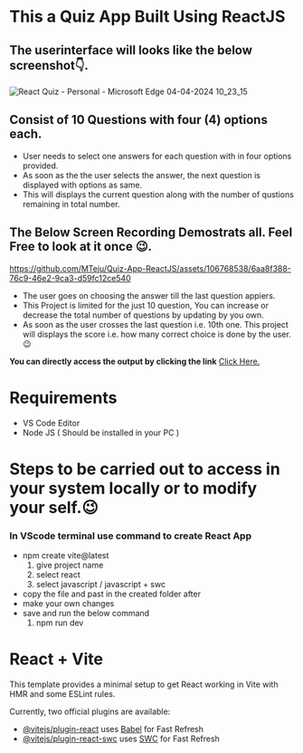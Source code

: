 # This a Quiz App Built Using ReactJS

## The userinterface will looks like the below screenshot👇.
![React Quiz - Personal - Microsoft​ Edge 04-04-2024 10_23_15](https://github.com/MTeju/Quiz-App-ReactJS/assets/106768538/9bf18150-7c14-4dfb-9033-b5c539d56201)

## Consist of 10 Questions with four (4) options each.
  + User needs to select one answers for each question with in four options provided.
  + As soon as the the user selects the answer, the next question is displayed with options as same.
  + This will displays the current question along with the number of qustions remaining in total number.

## The Below Screen Recording Demostrats all. Feel Free to look at it once 😉.

https://github.com/MTeju/Quiz-App-ReactJS/assets/106768538/6aa8f388-76c9-46e2-9ca3-d59fc12ce540

  + The user goes on choosing the answer till the last question appiers.
  + This Project is limited for the just 10 question, You can increase or decrease the total number of questions by updating by you own.
  + As soon as the user crosses the last question i.e. 10th one. This project will displays the score i.e. how many correct choice is done by the user.😉

**You can directly access the output by clicking the link** [Click Here.](https://mteju.github.io/Quiz-App-ReactJS/)

##
# Requirements
+ VS Code Editor
+ Node JS ( Should be installed in your PC )

# Steps to be carried out to access in your system locally or to modify your self.😉
### In VScode terminal use command to create React App 
+ npm create vite@latest
  1. give project name
  2. select react
  3. select javascript / javascript + swc
+ copy the file and past in the created folder after
+ make your own changes
+ save and run the below command
  1. npm run dev

##
# React + Vite

This template provides a minimal setup to get React working in Vite with HMR and some ESLint rules.

Currently, two official plugins are available:

- [@vitejs/plugin-react](https://github.com/vitejs/vite-plugin-react/blob/main/packages/plugin-react/README.md) uses [Babel](https://babeljs.io/) for Fast Refresh
- [@vitejs/plugin-react-swc](https://github.com/vitejs/vite-plugin-react-swc) uses [SWC](https://swc.rs/) for Fast Refresh
